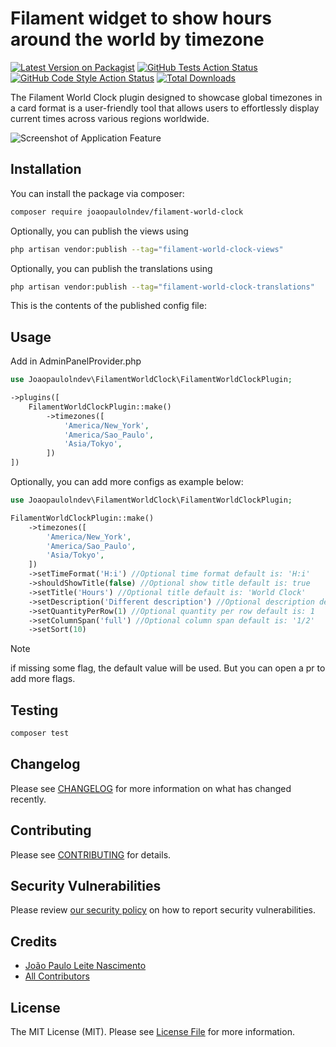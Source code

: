 # Filament widget to show hours around the world by timezone

[![Latest Version on Packagist](https://img.shields.io/packagist/v/joaopaulolndev/filament-world-clock.svg?style=flat-square)](https://packagist.org/packages/joaopaulolndev/filament-world-clock)
[![GitHub Tests Action Status](https://img.shields.io/github/actions/workflow/status/joaopaulolndev/filament-world-clock/run-tests.yml?branch=main&label=tests&style=flat-square)](https://github.com/joaopaulolndev/filament-world-clock/actions?query=workflow%3Arun-tests+branch%3Amain)
[![GitHub Code Style Action Status](https://img.shields.io/github/actions/workflow/status/joaopaulolndev/filament-world-clock/fix-php-code-styling.yml?branch=main&label=code%20style&style=flat-square)](https://github.com/joaopaulolndev/filament-world-clock/actions?query=workflow%3A"Fix+PHP+code+styling"+branch%3Amain)
[![Total Downloads](https://img.shields.io/packagist/dt/joaopaulolndev/filament-world-clock.svg?style=flat-square)](https://packagist.org/packages/joaopaulolndev/filament-world-clock)


The Filament World Clock plugin designed to showcase global timezones in a card format is a user-friendly tool that allows users to effortlessly display current times across various regions worldwide.
<div class="filament-hidden">

![Screenshot of Application Feature](https://raw.githubusercontent.com/joaopaulolndev/filament-world-clock/main/art/joaopaulolndev-filament-world-clock.jpg)

</div>

## Installation

You can install the package via composer:

```bash
composer require joaopaulolndev/filament-world-clock
```

Optionally, you can publish the views using

```bash
php artisan vendor:publish --tag="filament-world-clock-views"
```

Optionally, you can publish the translations using

```bash
php artisan vendor:publish --tag="filament-world-clock-translations"
```

This is the contents of the published config file:

## Usage

Add in AdminPanelProvider.php

```php
use Joaopaulolndev\FilamentWorldClock\FilamentWorldClockPlugin;

->plugins([
    FilamentWorldClockPlugin::make()
        ->timezones([
            'America/New_York',
            'America/Sao_Paulo',
            'Asia/Tokyo',
        ])
])
```

Optionally, you can add more configs as example below:

```php
use Joaopaulolndev\FilamentWorldClock\FilamentWorldClockPlugin;

FilamentWorldClockPlugin::make()
    ->timezones([
        'America/New_York',
        'America/Sao_Paulo',
        'Asia/Tokyo',
    ])
    ->setTimeFormat('H:i') //Optional time format default is: 'H:i'
    ->shouldShowTitle(false) //Optional show title default is: true
    ->setTitle('Hours') //Optional title default is: 'World Clock'
    ->setDescription('Different description') //Optional description default is: 'Show hours around the world by timezone'
    ->setQuantityPerRow(1) //Optional quantity per row default is: 1
    ->setColumnSpan('full') //Optional column span default is: '1/2' 
    ->setSort(10)
```

> [!NOTE]
> if missing some flag, the default value will be used. But you can open a pr to add more flags.

## Testing

```bash
composer test
```

## Changelog

Please see [CHANGELOG](CHANGELOG.md) for more information on what has changed recently.

## Contributing

Please see [CONTRIBUTING](.github/CONTRIBUTING.md) for details.

## Security Vulnerabilities

Please review [our security policy](../../security/policy) on how to report security vulnerabilities.

## Credits

- [João Paulo Leite Nascimento](https://github.com/joaopaulolndev)
- [All Contributors](../../contributors)

## License

The MIT License (MIT). Please see [License File](LICENSE.md) for more information.
